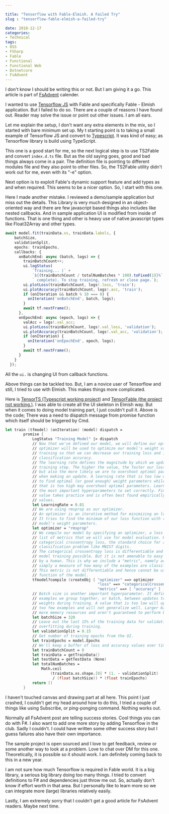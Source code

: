 ```yaml
---

title: "Tensorflow with Fable-Elmish. A Failed Try"
slug : "tensorflow-fable-elmish-a-failed-try"

date: 2018-12-17
categories:
- Technical
tags:
- OSS
- FSharp
- Fable
- Functional
- Functional Web
- Dotnetcore
- FsAdvent
---
```


I don't know I should be writing this or not. But I am giving it a go. This article is part of [FsAdvent](https://sergeytihon.com/2018/10/22/f-advent-calendar-in-english-2018/) calender.

I wanted to use [Tensorflow JS](https://js.tensorflow.org) with Fable and specifically Fable - Elmish application. But I failed to do so. There are a couple of reasons I have found out. Reader may solve the issue or point out other issues. I am all ears.

Let me explain the setup, I don't want any extra elements in the mix, so I started with bare minimum set up. My t starting point is to taking a small example of Tensorflow JS and convert to [Typescript](https://github.com/kunjee17/TensorTS). It was kind of easy; as Tensorflow library is build using TypeScript.

This one is a good start for me, so the next logical step is to use TS2Fable and convert `index.d.ts` file. But as the old saying goes, good and bad things always come in a pair. The definition file is pointing to different modules file and they also point to other files. So, the TS2Fable utility didn't work out for me, even with its "-e" option.

Next option is to exploit Fable's dynamic support feature and add types as and when required. This seems to be a nicer option. So, I start with this one.

Here I made another mistake. I reviewed a demo/sample application but miss out the details. This Library is very much designed in an object-oriented way and there are few javascript based things also includes like nested callbacks. And in sample application UI is modified from inside of functions. That is one thing and other is heavy use of native javascript types like Float32Array and other types.

```ts
await model.fit(trainData.xs, trainData.labels, {
    batchSize,
    validationSplit,
    epochs: trainEpochs,
    callbacks: {
      onBatchEnd: async (batch, logs) => {
        trainBatchCount++;
        ui.logStatus(
            `Training... (` +
            `${(trainBatchCount / totalNumBatches * 100).toFixed(1)}%` +
            ` complete). To stop training, refresh or close page.`);
        ui.plotLoss(trainBatchCount, logs!.loss, 'train');
        ui.plotAccuracy(trainBatchCount, logs!.acc, 'train');
        if (onIteration && batch % 10 === 0) {
          onIteration('onBatchEnd', batch, logs);
        }
        await tf.nextFrame();
      },
      onEpochEnd: async (epoch, logs) => {
        valAcc = logs!.val_acc;
        ui.plotLoss(trainBatchCount, logs!.val_loss, 'validation');
        ui.plotAccuracy(trainBatchCount, logs!.val_acc, 'validation');
        if (onIteration) {
          onIteration('onEpochEnd', epoch, logs);
        }
        await tf.nextFrame();
      }
    }
  });
```

All the `ui.` is changing UI from callback functions.


Above things can be tackled too.  But, I am a novice user of Tensorflow and still, I tried to use with Elmish.  This makes things more complicated.

Here is [TensorTS (Typescript working project)](https://github.com/kunjee17/TensorTS) and [TensorFable (the project not working.)](https://github.com/kunjee17/tensorfable). I was able to create all the UI skeleton in Elmish way. But when it comes to doing model training part, I just couldn't pull it. Above is the code; There was a need to dispatch message from promise function which itself should be triggered by Cmd.

```fsharp
let train (tfmodel) (onIteration) (model) dispatch =
        promise {
            LogStatus "Training Model" |> dispatch
            // Now that we've defined our model, we will define our optimizer. The
            // optimizer will be used to optimize our model's weight values during
            // training so that we can decrease our training loss and increase our
            // classification accuracy.
            // The learning rate defines the magnitude by which we update our weights each
            // training step. The higher the value, the faster our loss values converge,
            // but also the more likely we are to overshoot optimal parameters
            // when making an update. A learning rate that is too low will take too long
            // to find optimal (or good enough) weight parameters while a learning rate
            // that is too high may overshoot optimal parameters. Learning rate is one of
            // the most important hyperparameters to set correctly. Finding the right
            // value takes practice and is often best found empirically by trying many
            // values.
            let LearningRate = 0.01
            // We are using rmsprop as our optimizer.
            // An optimizer is an iterative method for minimizing an loss function.
            // It tries to find the minimum of our loss function with respect to the
            // model's weight parameters.
            let optimizer = "rmsprop"
            // We compile our model by specifying an optimizer, a loss function, and a
            // list of metrics that we will use for model evaluation. Here we're using a
            // categorical crossentropy loss, the standard choice for a multi-class
            // classification problem like MNIST digits.
            // The categorical crossentropy loss is differentiable and hence makes
            // model training possible. But it is not amenable to easy interpretation
            // by a human. This is why we include a "metric", namely accuracy, which is
            // simply a measure of how many of the examples are classified correctly.
            // This metric is not differentiable and hence cannot be used as the loss
            // function of the model.
            tfmodel?compile (createObj [ "optimizer" ==> optimizer
                                         "loss" ==> "categoricalCrossentropy"
                                         "metrics" ==> [ "accuracy" ] ])
            // Batch size is another important hyperparameter. It defines the number of
            // examples we group together, or batch, between updates to the model's
            // weights during training. A value that is too low will update weights using
            // too few examples and will not generalize well. Larger batch sizes require
            // more memory resources and aren't guaranteed to perform better.
            let batchSize = 320
            // Leave out the last 15% of the training data for validation, to monitor
            // overfitting during training.
            let validationSplit = 0.15
            // Get number of training epochs from the UI.
            let trainEpochs = model.Epochs
            // We'll keep a buffer of loss and accuracy values over time.
            let trainBatchCount = 0
            let trainData = getTrainData()
            let testData = getTestData (None)
            let totalNumBatches =
                Math.ceil
                    (trainData.xs.shape.[0] * (1. - validationSplit)
                     / (float batchSize)) * (float trainEpochs)
            return ()
        }
```

I haven't touched canvas and drawing part at all here. This point I just crashed,  I couldn't get my head around how to do this, I tried a couple of things like using Subscribe, or ping-ponging command. Nothing works out.

Normally all FsAdvent post are telling success stories. Cool things you can do with F#. I also want to add one more story by adding Tensorflow in the club. Sadly I couldn't. I could have written some other success story but I guess failures also have their own importance.

The sample project is open sourced and I love to get feedback, review or some another way to look at a problem. Love to chat over DM for this one. Theoretically, it is possible so it should work. I am definitely coming back to this in a new year.

I am not sure how much Tensorflow is required in Fable world. It is a big library, a serious big library doing too many things. I tried to convert definitions to F# and dependencies just throw me out. So, actually don't know if effort worth in that area. But I personally like to learn more so we can integrate more (large) libraries relatively easily.

Lastly, I am extremely sorry that I couldn't get a good article for FsAdvent readers. Maybe next time.
